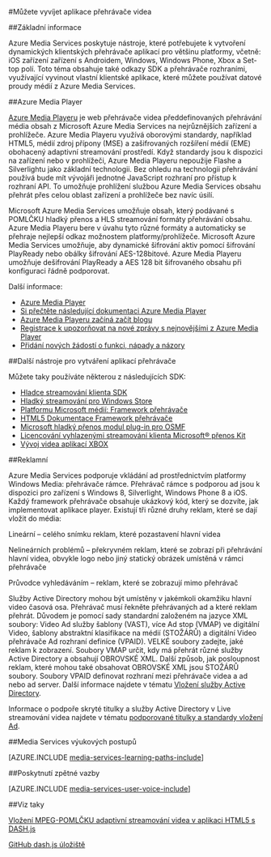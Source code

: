 <properties 
    pageTitle="Můžete vyvíjet aplikace přehrávače videa" 
    description="Téma obsahuje odkazy na přehrávače rámce a moduly plug-in pro využívající vyvinout vlastní klientské aplikace, které můžete používat datových proudů médií od Media Services." 
    authors="Juliako" 
    manager="erikre" 
    editor="" 
    services="media-services" 
    documentationCenter=""/>

<tags 
    ms.service="media-services" 
    ms.workload="media" 
    ms.tgt_pltfrm="na" 
    ms.devlang="na" 
    ms.topic="article" 
    ms.date="09/26/2016"
    ms.author="juliako"/>


#<a name="develop-video-player-applications"></a>Můžete vyvíjet aplikace přehrávače videa

##<a name="overview"></a>Základní informace

Azure Media Services poskytuje nástroje, které potřebujete k vytvoření dynamických klientských přehrávače aplikací pro většinu platformy, včetně: iOS zařízení zařízení s Androidem, Windows, Windows Phone, Xbox a Set-top polí. Toto téma obsahuje také odkazy SDK a přehrávače rozhraními, využívající vyvinout vlastní klientské aplikace, které můžete používat datové proudy médií z Azure Media Services.

##<a name="azure-media-player"></a>Azure Media Player

[Azure Media Playeru](http://aka.ms/ampinfo) je web přehrávače videa předdefinovaných přehrávání média obsah z Microsoft Azure Media Services na nejrůznějších zařízení a prohlížeče. Azure Media Playeru využívá oborovými standardy, například HTML5, médií zdroj přípony (MSE) a zašifrovaných rozšíření médií (EME) obohacený adaptivní streamování prostředí. Když standardy jsou k dispozici na zařízení nebo v prohlížeči, Azure Media Playeru nepoužije Flashe a Silverlightu jako základní technologii. Bez ohledu na technologii přehrávání používá bude mít vývojáři jednotné JavaScript rozhraní pro přístup k rozhraní API. To umožňuje prohlížení službou Azure Media Services obsahu přehrát přes celou oblast zařízení a prohlížeče bez navíc úsilí.

Microsoft Azure Media Services umožňuje obsah, který podávané s POMLČKU hladký přenos a HLS streamování formáty přehrávání obsahu. Azure Media Playeru bere v úvahu tyto různé formáty a automaticky se přehraje nejlepší odkaz možnostem platformy/prohlížeče. Microsoft Azure Media Services umožňuje, aby dynamické šifrování aktiv pomocí šifrování PlayReady nebo obálky šifrování AES-128bitové. Azure Media Playeru umožňuje dešifrování PlayReady a AES 128 bit šifrovaného obsahu při konfiguraci řádně podporovat. 

Další informace:

- [Azure Media Player](http://aka.ms/ampinfo)
- [Si přečtěte následující dokumentaci Azure Media Player](http://aka.ms/ampdocs) 
- [Azure Media Playeru začíná začít blogu](https://azure.microsoft.com/blog/2015/04/15/announcing-azure-media-player/)
- [Registrace k upozorňovat na nové zprávy s nejnovějšími z Azure Media Player](http://aka.ms/ampsignup)
- [Přidání nových žádostí o funkci, nápady a názory](http://aka.ms/ampuservoice ) 


##<a name="other-tools-for-creating-player-applications"></a>Další nástroje pro vytváření aplikací přehrávače

Můžete taky používáte některou z následujících SDK:

- [Hladce streamování klienta SDK](http://www.iis.net/downloads/microsoft/smooth-streaming) 
- [Hladký streamování pro Windows Store](media-services-build-smooth-streaming-apps.md)
- [Platformu Microsoft médií: Framework přehrávače](http://playerframework.codeplex.com/) 
- [HTML5 Dokumentace Framework přehrávače](http://playerframework.codeplex.com/wikipage?title=HTML5%20Player&referringTitle=Documentation) 
- [Microsoft hladký přenos modul plug-in pro OSMF](https://www.microsoft.com/download/details.aspx?id=36057) 
- [Licencování vyhlazenými streamování klienta Microsoft® přenos Kit](http://aka.ms/sspk) 
- [Vývoj videa aplikací XBOX](http://xbox.create.msdn.com/) 
 

##<a name="advertising"></a>Reklamní

Azure Media Services podporuje vkládání ad prostřednictvím platformy Windows Media: přehrávače rámce. Přehrávač rámce s podporou ad jsou k dispozici pro zařízení s Windows 8, Silverlight, Windows Phone 8 a iOS. Každý framework přehrávače obsahuje ukázkový kód, který se dozvíte, jak implementovat aplikace player. Existují tři různé druhy reklam, které se dají vložit do média:

Lineární – celého snímku reklam, které pozastavení hlavní videa

Nelineárních problémů – překryvném reklam, které se zobrazí při přehrávání hlavní videa, obvykle logo nebo jiný statický obrázek umístěná v rámci přehrávače

Průvodce vyhledáváním – reklam, které se zobrazují mimo přehrávač

Služby Active Directory mohou být umístěny v jakémkoli okamžiku hlavní video časová osa. Přehrávač musí řekněte přehrávaných ad a které reklam přehrát. Důvodem je pomocí sady standardní založeném na jazyce XML soubory: Video Ad služby šablony (VAST), více Ad stop (VMAP) ve digitální Video, šablony abstraktní klasifikace na médií (STOŽÁRŮ) a digitální Video přehrávače Ad rozhraní definice (VPAID). VELKÉ soubory zadejte, jaké reklam k zobrazení. Soubory VMAP určit, kdy má přehrát různé služby Active Directory a obsahují OBROVSKÉ XML. Další způsob, jak posloupnost reklam, které mohou také obsahovat OBROVSKÉ XML jsou STOŽÁRŮ soubory. Soubory VPAID definovat rozhraní mezi přehrávače videa a ad nebo ad server. Další informace najdete v tématu [Vložení služby Active Directory](https://msdn.microsoft.com/library/dn387398.aspx).

Informace o podpoře skryté titulky a služby Active Directory v Live streamování videa najdete v tématu [podporované titulky a standardy vložení Ad](https://msdn.microsoft.com/library/c49e0b4d-357e-4cca-95e5-2288924d1ff3#caption_ad).


##<a name="media-services-learning-paths"></a>Media Services výukových postupů

[AZURE.INCLUDE [media-services-learning-paths-include](../../includes/media-services-learning-paths-include.md)]

##<a name="provide-feedback"></a>Poskytnutí zpětné vazby

[AZURE.INCLUDE [media-services-user-voice-include](../../includes/media-services-user-voice-include.md)]

##<a name="see-also"></a>Viz taky

[Vložení MPEG-POMLČKU adaptivní streamování videa v aplikaci HTML5 s DASH.js](media-services-embed-mpeg-dash-in-html5.md)

[GitHub dash.js úložiště](https://github.com/Dash-Industry-Forum/dash.js)
 
